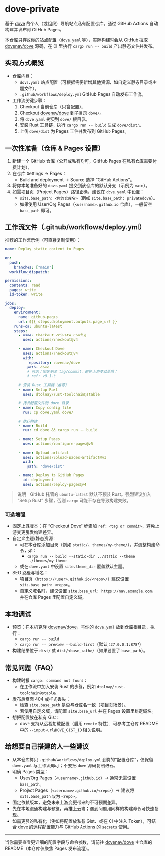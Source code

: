 # dove-private

基于 [dove](https://github.com/dovenav/dove) 的个人（或组织）导航站点私有配置仓库。通过 GitHub Actions 自动构建并发布到 GitHub Pages。

本仓库只存放你的站点配置（`dove.yaml` 等），实际构建时会从 GitHub 拉取 [dovenav/dove](https://github.com/dovenav/dove) 源码，在 CI 里执行 `cargo run -- build` 产出静态文件并发布。

## 实现方式概览

- 仓库内容：
  - `dove.yaml` 站点配置（可根据需要新增其他资源，如自定义静态目录或主题文件）。
  - `.github/workflows/deploy.yml` GitHub Pages 自动发布工作流。
- 工作流关键步骤：
  1) Checkout 当前仓库（只含配置）。
  2) Checkout [dovenav/dove](https://github.com/dovenav/dove) 到子目录 `dove/`。
  3) 将 `dove.yaml` 拷贝到 `dove/` 根目录。
  4) 安装 Rust 工具链，执行 `cargo run -- build` 生成 `dove/dist/`。
  5) 上传 `dove/dist` 为 Pages 工件并发布到 GitHub Pages。

## 一次性准备（仓库 & Pages 设置）

1) 新建一个 GitHub 仓库（公开或私有均可，GitHub Pages 在私有仓库需要付费计划）。
2) 在仓库 Settings → Pages：
   - Build and deployment → Source 选择 “GitHub Actions”。
3) 将你本地准备好的 `dove.yaml` 提交到该仓库的默认分支（示例为 `main`）。
4) 如需项目页（Project Pages）路径正确，建议在 `dove.yaml` 中设置：
   - `site.base_path: <你的仓库名>`（例如 `site.base_path: privatedove`）。
   - 如果使用 User/Org Pages（`<username>.github.io` 仓库），一般留空 `base_path` 即可。

## 工作流文件（.github/workflows/deploy.yml）

推荐的工作流示例（可直接复制使用）：

```yaml
name: Deploy static content to Pages

on:
  push:
    branches: ["main"]
  workflow_dispatch:

permissions:
  contents: read
  pages: write
  id-token: write

jobs:
  deploy:
    environment:
      name: github-pages
      url: ${{ steps.deployment.outputs.page_url }}
    runs-on: ubuntu-latest
    steps:
      - name: Checkout Private Config
        uses: actions/checkout@v4

      - name: Checkout Dove
        uses: actions/checkout@v4
        with:
          repository: dovenav/dove
          path: dove
          # 可选：固定到某 tag/commit，避免上游变动影响：
          # ref: v0.1.0

      # 安装 Rust 工具链（推荐）
      - name: Setup Rust
        uses: dtolnay/rust-toolchain@stable

      # 拷贝配置文件到 dove 目录
      - name: Copy config file
        run: cp dove.yaml dove/

      # 执行构建
      - name: Build
        run: cd dove && cargo run -- build

      - name: Setup Pages
        uses: actions/configure-pages@v5

      - name: Upload artifact
        uses: actions/upload-pages-artifact@v3
        with:
          path: 'dove/dist'

      - name: Deploy to GitHub Pages
        id: deployment
        uses: actions/deploy-pages@v4
```

> 说明：GitHub 托管的 `ubuntu-latest` 默认不预装 Rust。强烈建议加入 “Setup Rust” 步骤，否则 `cargo` 可能不存在导致构建失败。

### 可选增强

- 固定上游版本：在 “Checkout Dove” 步骤加 `ref: <tag or commit>`，避免上游变更引发构建差异。
- 自定义主题/静态资源：
  - 可在本仓库添加目录（例如 `static/`、`themes/my-theme/`），并调整构建命令，如：
    - `cargo run -- build --static-dir ../static --theme ../themes/my-theme`
  - 或在 `dove.yaml` 中设置 `site.theme_dir` 覆盖默认主题。
- SEO 路径与域名：
  - 项目页（`https://<user>.github.io/<repo>/`）建议设置 `site.base_path: <repo>`。
  - 自定义域名时，建议设置 `site.base_url: https://nav.example.com`，并在仓库 Pages 里配置自定义域。

## 本地调试

- 预览：在本机克隆 [dovenav/dove](https://github.com/dovenav/dove)，将你的 `dove.yaml` 放到仓库根目录，执行：
  - `cargo run -- build`
  - `cargo run -- preview --build-first`（默认 `127.0.0.1:8787`）
- 构建结果位于 `dist/` 或 `dist/<base_path>/`（如果设置了 `base_path`）。

## 常见问题（FAQ）

- 构建时报 `cargo: command not found`：
  - 在工作流中加入安装 Rust 的步骤，例如 `dtolnay/rust-toolchain@stable`。
- 发布后页面 404 或样式丢失：
  - 检查 `site.base_path` 是否与仓库名一致（项目页场景）。
  - 若使用自定义域，请配置 `site.base_url` 并在 Pages 设置里绑定域名。
- 想把配置放在私有 Gist：
  - dove 支持从远程加载配置（启用 `remote` 特性），可参考主仓库 README 中的 `--input-url`/`DOVE_GIST_ID` 相关说明。

## 给想要自己搭建的人一些建议

- 从本仓库拷贝 `.github/workflows/deploy.yml` 到你的“配置仓库”，仅保留 `dove.yaml` 与工作流即可；不要把 `dove` 源码复制进去。
- 明确 Pages 类型：
  - User/Org Pages（`<username>.github.io`）→ 通常无需设置 `base_path`。
  - Project Pages（`<username>.github.io/<repo>`）→ 建议将 `site.base_path` 设为 `<repo>`。
- 固定依赖版本，避免未来上游变更带来的不可预期差异。
- 先在本地跑通构建与预览，再推上云端；遇到问题用同样的构建命令可快速复现。
- 如需更强的私有化（例如将配置放私有 Gist、或在 CI 中注入 Token），可结合 dove 的远程配置能力与 GitHub Actions 的 `secrets` 使用。

---

当你需要查看更详细的配置字段与命令参数，请前往 [dovenav/dove](https://github.com/dovenav/dove) 主仓库的 README（本仓库仅聚焦 Pages 发布流程）。
